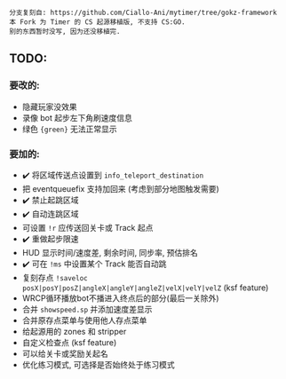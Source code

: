 ```
分支复刻自: https://github.com/Ciallo-Ani/mytimer/tree/gokz-framework
本 Fork 为 Timer 的 CS 起源移植版, 不支持 CS:GO.
别的东西暂时没写, 因为还没移植完.
```

## TODO:

### 要改的:
- 隐藏玩家没效果
- 录像 bot 起步左下角刷速度信息
- 绿色 `{green}` 无法正常显示

### 要加的:
- ✔️ 将区域传送点设置到 `info_teleport_destination`
- 把 eventqueuefix 支持加回来 (考虑到部分地图触发需要)
- ✔️ 禁止起跳区域
- ✔️ 自动连跳区域
- 可设置 `!r` 应传送回关卡或 Track 起点
- ✔️ 重做起步限速
- HUD 显示时间/速度差, 剩余时间, 同步率, 预估排名
- ✔️ 可在 `!ms` 中设置某个 Track 能否自动跳
- 复刻存点 `!saveloc posX|posY|posZ|angleX|angleY|angleZ|velX|velY|velZ` (ksf feature)
- WRCP循环播放bot不播进入终点后的部分(最后一关除外)
- 合并 `showspeed.sp` 并添加速度差显示
- 合并原存点菜单与使用他人存点菜单
- 给起源用的 zones 和 stripper
- 自定义检查点 (ksf feature)
- 可以给关卡或奖励关起名
- 优化练习模式, 可选择是否始终处于练习模式
